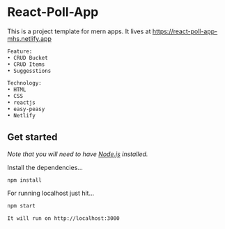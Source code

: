 # React-Poll-App

This is a project template for mern apps. It lives at https://react-poll-app-mhs.netlify.app

```bash
Feature:
• CRUD Bucket
• CRUD Items
• Suggesstions

Technology:
• HTML
• CSS
• reactjs
• easy-peasy
• Netlify
```

## Get started

*Note that you will need to have [Node.js](https://nodejs.org) installed.*

Install the dependencies...
```bash
npm install
```

For running localhost just hit...
```bash
npm start
```

```bash
It will run on http://localhost:3000
```